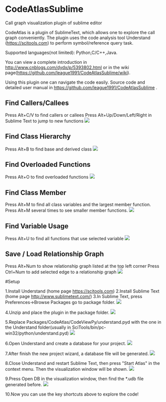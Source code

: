 # CodeAtlasSublime
Call graph visualization plugin of sublime editor

CodeAtlas is a plugin of SublimeText, which allows one to explore the call graph conveniently. The plugin uses the code analysis tool Understand (https://scitools.com) to perform symbol/reference query task.

Supported languages(not limited): Python,C/C++,Java. 

You can view a complete introduction in http://www.cnblogs.com/dydx/p/5393802.html or in the wiki page(https://github.com/league1991/CodeAtlasSublime/wiki).

Using this plugin one can navigate the code easily.
Source code and detailed user manual in https://github.com/league1991/CodeAtlasSublime .
 
Find Callers/Callees
--------------------

Press Alt+C/V to find callers or callees
Press Alt+Up/Down/Left/Right in Sublime Text to jump to new functions
![](https://github.com/league1991/CodeAtlasSublime/raw/master/ImageCache/call.gif)  
 
Find Class Hierarchy
--------------------

Press Alt+B to find base and derived class
![](https://github.com/league1991/CodeAtlasSublime/raw/master/ImageCache/class.gif)  
 
Find Overloaded Functions
-------------------------

Press Alt+O to find overloaded functions
![](https://github.com/league1991/CodeAtlasSublime/raw/master/ImageCache/overload.gif)  
 
Find Class Member
-----------------

Press Alt+M to find all class variables and the largest member function. 
Press Alt+M several times to see smaller member functions.
![](https://github.com/league1991/CodeAtlasSublime/raw/master/ImageCache/member.gif)  
 
Find Variable Usage
-------------------

Press Alt+U to find all functions that use selected variable
![](https://github.com/league1991/CodeAtlasSublime/raw/master/ImageCache/usage.gif)  
 
Save / Load Relationship Graph
------------------------------

Press Alt+Num to show relationship graph listed at the top left corner
Press Ctrl+Num to add selected edge to a relationship graph
![](https://github.com/league1991/CodeAtlasSublime/raw/master/ImageCache/graph.gif)  

#Setup

1.Install Understand (home page https://scitools.com)
2.Install Sublime Text (home page http://www.sublimetext.com/)
3.In Sublime Text, press Preferences->Browse Packages go to package folder. 
![](https://github.com/league1991/CodeAtlasSublime/raw/master/ImageCache/setup/1.png)  

4.Unzip and place the plugin in the package folder. 
![](https://github.com/league1991/CodeAtlasSublime/raw/master/ImageCache/setup/2.png)  

5.Replace Packages/CodeAtlas/CodeViewPy/understand.pyd with the one in the Understand folder(usually in SciTools/bin/pc-win32/python/understand.pyd) 
![](https://github.com/league1991/CodeAtlasSublime/raw/master/ImageCache/setup/3.png)  

6.Open Understand and create a database for your project. 
![](https://github.com/league1991/CodeAtlasSublime/raw/master/ImageCache/setup/4.png)  

7.After finish the new project wizard, a database file will be generated. 
![](https://github.com/league1991/CodeAtlasSublime/raw/master/ImageCache/setup/5.png)  

8.Close Understand and restart Sublime Text, then press "Start Atlas" in the context menu. Then the visualization window will be shown. 
![](https://github.com/league1991/CodeAtlasSublime/raw/master/ImageCache/setup/6.png)  

9.Press Open DB in the visualization window, then find the *.udb file generated before. 
![](https://github.com/league1991/CodeAtlasSublime/raw/master/ImageCache/setup/7.png)  

10.Now you can use the key shortcuts above to explore the code!
